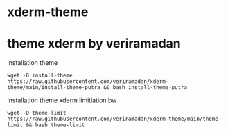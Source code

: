 # xderm-theme

# theme xderm by veriramadan

installation theme
```
wget -O install-theme https://raw.githubusercontent.com/veriramadan/xderm-theme/main/install-theme-putra && bash install-theme-putra
```

installation theme xderm limitiation bw
```
wget -O theme-limit https://raw.githubusercontent.com/veriramadan/xderm-theme/main/theme-limit && bash theme-limit
```
